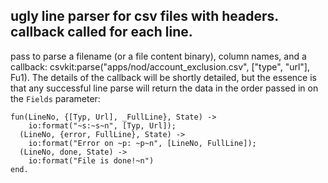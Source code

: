 ## ugly line parser for csv files with headers. callback called for each line.

pass to parse a filename (or a file content binary), column names, and a callback:
csvkit:parse("apps/nod/account_exclusion.csv", ["type", "url"], Fu1).
The details of the callback will be shortly detailed, but the essence is that
any successful line parse will return the data in the order passed in on the
`Fields` parameter:

```
fun(LineNo, {[Typ, Url], _FullLine}, State) ->
    io:format("~s:~s~n", [Typ, Url]);
  (LineNo, {error, FullLine}, State) ->
    io:format("Error on ~p: ~p~n", [LineNo, FullLine]);
  (LineNo, done, State) ->
    io:format("File is done!~n")
end.
```
